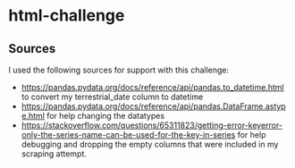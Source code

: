 # html-challenge

## Sources
I used the following sources for support with this challenge:
- https://pandas.pydata.org/docs/reference/api/pandas.to_datetime.html to convert my terrestrial_date column to datetime
- https://pandas.pydata.org/docs/reference/api/pandas.DataFrame.astype.html for help changing the datatypes
- https://stackoverflow.com/questions/65311823/getting-error-keyerror-only-the-series-name-can-be-used-for-the-key-in-series for help debugging and dropping the empty columns that were included in my scraping attempt. 
